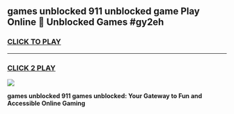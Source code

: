 
## games unblocked 911 unblocked game Play Online 👋 Unblocked Games #gy2eh
<h3>
<a href="https://premium.freeplayer.one?title=games_unblocked_911&ref=21F">CLICK TO PLAY</a></h3>
<hr>

<h3>
<a href="https://premium.freeplayer.one?title=games_unblocked_911&ref=21F">CLICK 2 PLAY</a>
  
</h3>

<a href="https://premium.freeplayer.one?title=games_unblocked_911&ref=21F/"><img src="https://clearcache.store/games.png"></a>


**games unblocked 911 games unblocked: Your Gateway to Fun and Accessible Online Gaming**
